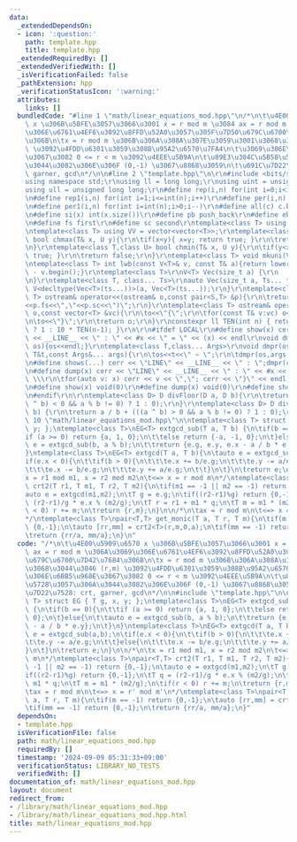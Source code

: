```yaml
---
data:
  _extendedDependsOn:
  - icon: ':question:'
    path: template.hpp
    title: template.hpp
  _extendedRequiredBy: []
  _extendedVerifiedWith: []
  _isVerificationFailed: false
  _pathExtension: hpp
  _verificationStatusIcon: ':warning:'
  attributes:
    links: []
  bundledCode: "#line 1 \"math/linear_equations_mod.hpp\"\n/*\n\t\u4E00\u5909\u6570\
    \ x \u306B\u5BFE\u3057\u3066\u3001 x = r mod m \u3084 ax = r mod m \u306A\u3069\
    \u306E\u6761\u4EF6\u3092\u8FFD\u52A0\u3057\u305F\u7D50\u679C\u6700\u7D42\u7684\
    \u306B\n\tx = r mod m \u306B\u306A\u308A\u307E\u3059\u3001\u3068\u3044\u3046 (r,m)\
    \ \u3092\u4FDD\u6301\u3059\u308B\u95A2\u6570\u7FA4\n\t\u3069\u306E\u6BB5\u968E\
    \u3067\u3082 0 <= r < m \u3092\u4EEE\u5B9A\n\t\u89E3\u304C\u5B58\u5728\u3057\u306A\
    \u3044\u3082\u306E\u306F (0,-1) \u3067\u8868\u3059\n\t\u691C\u7D22\u7528: crt,\
    \ garner, gcd\n*/\n\n#line 2 \"template.hpp\"\n\r\n#include <bits/stdc++.h>\r\n\
    using namespace std;\r\nusing ll = long long;\r\nusing uint = unsigned int;\r\n\
    using ull = unsigned long long;\r\n#define rep(i,n) for(int i=0;i<int(n);i++)\r\
    \n#define rep1(i,n) for(int i=1;i<=int(n);i++)\r\n#define per(i,n) for(int i=int(n)-1;i>=0;i--)\r\
    \n#define per1(i,n) for(int i=int(n);i>0;i--)\r\n#define all(c) c.begin(),c.end()\r\
    \n#define si(x) int(x.size())\r\n#define pb push_back\r\n#define eb emplace_back\r\
    \n#define fs first\r\n#define sc second\r\ntemplate<class T> using V = vector<T>;\r\
    \ntemplate<class T> using VV = vector<vector<T>>;\r\ntemplate<class T,class U>\
    \ bool chmax(T& x, U y){\r\n\tif(x<y){ x=y; return true; }\r\n\treturn false;\r\
    \n}\r\ntemplate<class T,class U> bool chmin(T& x, U y){\r\n\tif(y<x){ x=y; return\
    \ true; }\r\n\treturn false;\r\n}\r\ntemplate<class T> void mkuni(V<T>& v){sort(all(v));v.erase(unique(all(v)),v.end());}\r\
    \ntemplate<class T> int lwb(const V<T>& v, const T& a){return lower_bound(all(v),a)\
    \ - v.begin();}\r\ntemplate<class T>\r\nV<T> Vec(size_t a) {\r\n    return V<T>(a);\r\
    \n}\r\ntemplate<class T, class... Ts>\r\nauto Vec(size_t a, Ts... ts) {\r\n  return\
    \ V<decltype(Vec<T>(ts...))>(a, Vec<T>(ts...));\r\n}\r\ntemplate<class S,class\
    \ T> ostream& operator<<(ostream& o,const pair<S,T> &p){\r\n\treturn o<<\"(\"\
    <<p.fs<<\",\"<<p.sc<<\")\";\r\n}\r\ntemplate<class T> ostream& operator<<(ostream&\
    \ o,const vector<T> &vc){\r\n\to<<\"{\";\r\n\tfor(const T& v:vc) o<<v<<\",\";\r\
    \n\to<<\"}\";\r\n\treturn o;\r\n}\r\nconstexpr ll TEN(int n) { return (n == 0)\
    \ ? 1 : 10 * TEN(n-1); }\r\n\r\n#ifdef LOCAL\r\n#define show(x) cerr << \"LINE\"\
    \ << __LINE__ << \" : \" << #x << \" = \" << (x) << endl\r\nvoid dmpr(ostream&\
    \ os){os<<endl;}\r\ntemplate<class T,class... Args>\r\nvoid dmpr(ostream&os,const\
    \ T&t,const Args&... args){\r\n\tos<<t<<\" ~ \";\r\n\tdmpr(os,args...);\r\n}\r\
    \n#define shows(...) cerr << \"LINE\" << __LINE__ << \" : \";dmpr(cerr,##__VA_ARGS__)\r\
    \n#define dump(x) cerr << \"LINE\" << __LINE__ << \" : \" << #x << \" = {\"; \
    \ \\\r\n\tfor(auto v: x) cerr << v << \",\"; cerr << \"}\" << endl;\r\n#else\r\
    \n#define show(x) void(0)\r\n#define dump(x) void(0)\r\n#define shows(...) void(0)\r\
    \n#endif\r\n\r\ntemplate<class D> D divFloor(D a, D b){\r\n\treturn a / b - (((a\
    \ ^ b) < 0 && a % b != 0) ? 1 : 0);\r\n}\r\ntemplate<class D> D divCeil(D a, D\
    \ b) {\r\n\treturn a / b + (((a ^ b) > 0 && a % b != 0) ? 1 : 0);\r\n}\r\n#line\
    \ 10 \"math/linear_equations_mod.hpp\"\n\ntemplate<class T> struct EG { T g, x,\
    \ y; };\ntemplate<class T>\nEG<T> extgcd_sub(T a, T b) {\n\tif(b == 0){\n\t\t\
    if (a >= 0) return {a, 1, 0};\n\t\telse return {-a, -1, 0};\n\t}else{\n\t\tauto\
    \ e = extgcd_sub(b, a % b);\n\t\treturn {e.g, e.y, e.x - a / b * e.y};\n\t}\n\
    }\ntemplate<class T>\nEG<T> extgcd(T a, T b){\n\tauto e = extgcd_sub(a,b);\n\t\
    if(e.x < 0){\n\t\tif(b > 0){\n\t\t\te.x += b/e.g;\n\t\t\te.y -= a/e.g;\n\t\t}else{\n\
    \t\t\te.x -= b/e.g;\n\t\t\te.y += a/e.g;\n\t\t}\n\t}\n\treturn e;\n}\n\n/*\n\t\
    x = r1 mod m1, x = r2 mod m2\n\t<=> x = r mod m\n*/\ntemplate<class T>\npair<T,T>\
    \ crt2(T r1, T m1, T r2, T m2){\n\tif(m1 == -1 || m2 == -1) return {0,-1};\n\t\
    auto e = extgcd(m1,m2);\n\tT g = e.g;\n\tif((r2-r1)%g) return {0,-1};\n\tT q =\
    \ (r2-r1)/g * e.x % (m2/g);\n\tT r = r1 + m1 * q;\n\tT m = m1 * (m2/g);\n\tif(r\
    \ < 0) r += m;\n\treturn {r,m};\n}\n\n/*\n\tax = r mod m\n\t<=> x = r' mod m'\n\
    */\ntemplate<class T>\npair<T,T> get_monic(T a, T r, T m){\n\tif(m == -1) return\
    \ {0,-1};\n\tauto [rr,mm] = crt2<T>(r,m,0,a);\n\tif(mm == -1) return {0,-1};\n\
    \treturn {rr/a, mm/a};\n}\n"
  code: "/*\n\t\u4E00\u5909\u6570 x \u306B\u5BFE\u3057\u3066\u3001 x = r mod m \u3084\
    \ ax = r mod m \u306A\u3069\u306E\u6761\u4EF6\u3092\u8FFD\u52A0\u3057\u305F\u7D50\
    \u679C\u6700\u7D42\u7684\u306B\n\tx = r mod m \u306B\u306A\u308A\u307E\u3059\u3001\
    \u3068\u3044\u3046 (r,m) \u3092\u4FDD\u6301\u3059\u308B\u95A2\u6570\u7FA4\n\t\u3069\
    \u306E\u6BB5\u968E\u3067\u3082 0 <= r < m \u3092\u4EEE\u5B9A\n\t\u89E3\u304C\u5B58\
    \u5728\u3057\u306A\u3044\u3082\u306E\u306F (0,-1) \u3067\u8868\u3059\n\t\u691C\
    \u7D22\u7528: crt, garner, gcd\n*/\n\n#include \"template.hpp\"\n\ntemplate<class\
    \ T> struct EG { T g, x, y; };\ntemplate<class T>\nEG<T> extgcd_sub(T a, T b)\
    \ {\n\tif(b == 0){\n\t\tif (a >= 0) return {a, 1, 0};\n\t\telse return {-a, -1,\
    \ 0};\n\t}else{\n\t\tauto e = extgcd_sub(b, a % b);\n\t\treturn {e.g, e.y, e.x\
    \ - a / b * e.y};\n\t}\n}\ntemplate<class T>\nEG<T> extgcd(T a, T b){\n\tauto\
    \ e = extgcd_sub(a,b);\n\tif(e.x < 0){\n\t\tif(b > 0){\n\t\t\te.x += b/e.g;\n\t\
    \t\te.y -= a/e.g;\n\t\t}else{\n\t\t\te.x -= b/e.g;\n\t\t\te.y += a/e.g;\n\t\t\
    }\n\t}\n\treturn e;\n}\n\n/*\n\tx = r1 mod m1, x = r2 mod m2\n\t<=> x = r mod\
    \ m\n*/\ntemplate<class T>\npair<T,T> crt2(T r1, T m1, T r2, T m2){\n\tif(m1 ==\
    \ -1 || m2 == -1) return {0,-1};\n\tauto e = extgcd(m1,m2);\n\tT g = e.g;\n\t\
    if((r2-r1)%g) return {0,-1};\n\tT q = (r2-r1)/g * e.x % (m2/g);\n\tT r = r1 +\
    \ m1 * q;\n\tT m = m1 * (m2/g);\n\tif(r < 0) r += m;\n\treturn {r,m};\n}\n\n/*\n\
    \tax = r mod m\n\t<=> x = r' mod m'\n*/\ntemplate<class T>\npair<T,T> get_monic(T\
    \ a, T r, T m){\n\tif(m == -1) return {0,-1};\n\tauto [rr,mm] = crt2<T>(r,m,0,a);\n\
    \tif(mm == -1) return {0,-1};\n\treturn {rr/a, mm/a};\n}"
  dependsOn:
  - template.hpp
  isVerificationFile: false
  path: math/linear_equations_mod.hpp
  requiredBy: []
  timestamp: '2024-09-09 05:31:33+09:00'
  verificationStatus: LIBRARY_NO_TESTS
  verifiedWith: []
documentation_of: math/linear_equations_mod.hpp
layout: document
redirect_from:
- /library/math/linear_equations_mod.hpp
- /library/math/linear_equations_mod.hpp.html
title: math/linear_equations_mod.hpp
---
```

